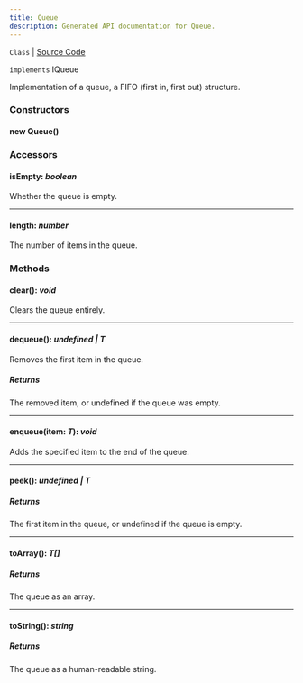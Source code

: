 ```yaml
---
title: Queue
description: Generated API documentation for Queue.
---
```


`Class` | [Source Code](https://github.com/mrCamelCode/jtjs/blob/ddfaeb1a2c9bf793372bb41076f65f452b124091/libs/data/lib/collections/Queue.ts#L8)

`implements` IQueue<T>

Implementation of a queue, a FIFO (first in, first out) structure.

### Constructors

#### new Queue()

### Accessors

#### isEmpty: _boolean_

Whether the queue is empty.

---

#### length: _number_

The number of items in the queue.

### Methods

#### clear(): _void_

Clears the queue entirely.

---

#### dequeue(): _undefined | T_

Removes the first item in the queue.

##### Returns
The removed item, or undefined if the queue was empty.

---

#### enqueue(item: _T_): _void_

Adds the specified item to the end of the queue.

---

#### peek(): _undefined | T_

##### Returns
The first item in the queue, or undefined if the queue is empty.

---

#### toArray(): _T[]_

##### Returns
The queue as an array.

---

#### toString(): _string_

##### Returns
The queue as a human-readable string.